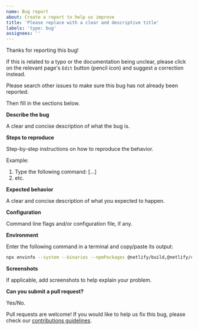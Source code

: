 ```yaml
---
name: Bug report
about: Create a report to help us improve
title: 'Please replace with a clear and descriptive title'
labels: 'type: bug'
assignees: ''
---
```


Thanks for reporting this bug!

If this is related to a typo or the documentation being unclear, please click on the relevant page's `Edit` button
(pencil icon) and suggest a correction instead.

Please search other issues to make sure this bug has not already been reported.

Then fill in the sections below.

**Describe the bug**

A clear and concise description of what the bug is.

**Steps to reproduce**

Step-by-step instructions on how to reproduce the behavior.

Example:

1. Type the following command: [...]
2. etc.

**Expected behavior**

A clear and concise description of what you expected to happen.

**Configuration**

Command line flags and/or configuration file, if any.

**Environment**

Enter the following command in a terminal and copy/paste its output:

```bash
npx envinfo --system --binaries --npmPackages @netlify/build,@netlify/config,@netlify/git-utils,@netlify/cache-utils,@netlify/functions-utils,@netlify/run-utils,netlify-cli
```

**Screenshots**

If applicable, add screenshots to help explain your problem.

**Can you submit a pull request?**

Yes/No.

Pull requests are welcome! If you would like to help us fix this bug, please check our
[contributions guidelines](../blob/master/CONTRIBUTING.md).
